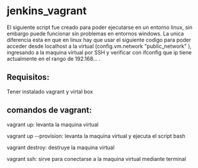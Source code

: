 # jenkins_vagrant

El siguiente script fue creado para poder ejecutarse en un entorno linux, sin embargo puede funcionar sin problemas en entornos windows. La unica diferencia esta en que en linux hay que usar el siguiente codigo para poder acceder desde localhost a la virtual (config.vm.network "public_network" ), ingresando a la maquina virtual por SSH y verificar con ifconfig que ip tiene actualmente en el rango de 192.168... .

## Requisitos:

Tener instalado vagrant y virtal box


## comandos de vagrant:

vagrant up: levanta la maquina virtual

vagrant up --provision: levanta la maquina virtual y ejecuta el script bash

vagrant destroy: destruye la maquina virtual

vagrant ssh: sirve para conectarse a la maquina virtual mediante terminal


